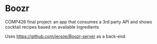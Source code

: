 # Boozr
COMP426 final project: an app that consumes a 3rd party API and shows cocktail recipes based on available ingredients

Uses https://github.com/jersoe/Boozr-server as a back-end.
